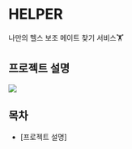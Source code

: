 # HELPER
나만의 헬스 보조 메이트 찾기 서비스🏋️


## 프로젝트 설명
<img src="https://img.shields.io/badge/JavaScript-000000?style=flat-square&logo=javascript&logoColor=#F7DF1E" />

## 목차

- [프로젝트 설명]

# 
